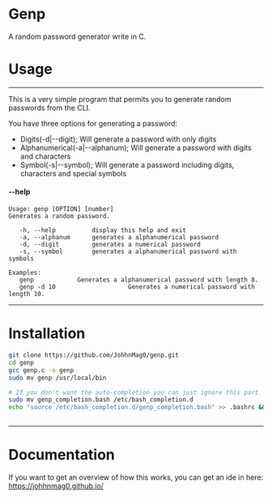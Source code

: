 # Genp

A random password generator write in C.

# Usage

____

This is a very simple program that permits you to generate random passwords from the CLI.

You have three options for generating a password:

* Digits(-d|--digit); Will generate a password with only digits
* Alphanumerical(-a|--alphanum); Will generate a password with digits and characters
* Symbol(-s|--symbol); Will generate a password including digits, characters and special symbols

#### --help

```
Usage: genp [OPTION] [number]
Generates a random password.

   -h, --help          display this help and exit
   -a, --alphanum      generates a alphanumerical password
   -d, --digit         generates a numerical password
   -s, --symbol        generates a alphanumerical password with symbols

Examples:
   genp            Generates a alphanumerical password with length 8.
   genp -d 10                    Generates a numerical password with length 10.
```

___

# Installation

```bash
git clone https://github.com/JohhnMag0/genp.git
cd genp
gcc genp.c -o genp
sudo mv genp /usr/local/bin 

# If you don't want the auto-completion you can just ignore this part
sudo mv genp_completion.bash /etc/bash_completion.d
echo "source /etc/bash_completion.d/genp_completion.bash" >> .bashrc && source .bashrc
 
```



___

# Documentation

If you want to get an overview of how this works, you can get an ide in here: <https://johhnmag0.github.io/>


